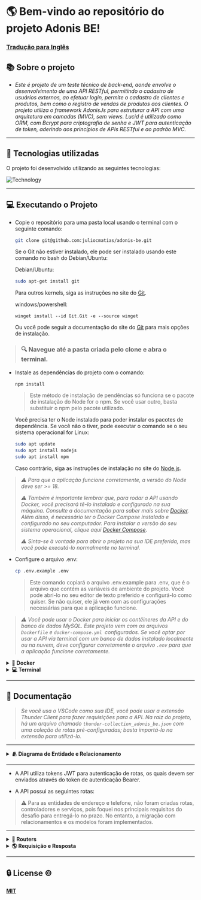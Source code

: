 # 🌎 Bem-vindo ao repositório do projeto Adonis BE!

### [Tradução para Inglês](README.md)

## 📚 Sobre o projeto


- *Este é projeto de um teste técnico de back-end, aonde envolve o desenvolvimento de uma API RESTful, permitindo o cadastro de usuários externos, ao efetuar login, permite o cadastro de clientes e produtos, bem como o registro de vendas de produtos aos clientes. O projeto utiliza o framework AdonisJs para estruturar a API com uma arquitetura em camadas (MVC), sem views. Lucid é utilizado como ORM, com Bcrypt para criptografia de senha e JWT para autenticação de token, aderindo aos princípios de APIs RESTful e ao padrão MVC.*

---

## 🚀 Tecnologias utilizadas

O projeto foi desenvolvido utilizando as seguintes tecnologias:

![Technology](https://skillicons.dev/icons?i=docker,nodejs,mysql,adonis,typescript)

---

## 💻 Executando o Projeto

- Copie o repositório para uma pasta local usando o terminal com o seguinte comando:
    ```bash
    git clone git@github.com:juliocmatias/adonis-be.git
    ```
    Se o Git não estiver instalado, ele pode ser instalado usando este comando no bash do Debian/Ubuntu:

    Debian/Ubuntu:
    ```bash
    sudo apt-get install git
    ```

    Para outros kernels, siga as instruções no site do [Git](https://git-scm.com/download/linux).

    windows/powershell:
    ```shell
    winget install --id Git.Git -e --source winget
    ```

    Ou você pode seguir a documentação do site do [Git](https://git-scm.com/downloads) para mais opções de instalação.

> ### 🔍️ Navegue até a pasta criada pelo clone e abra o terminal.

- Instale as dependências do projeto com o comando:
    ```bash
    npm install
    ```
  > Este método de instalação de pendências só funciona se o pacote de instalação do Node for o npm. Se você usar outro, basta substituir o npm pelo pacote utilizado.

  Você precisa ter o Node instalado para poder instalar os pacotes de dependência.
  Se você não o tiver, pode executar o comando se o seu sistema operacional for Linux:
  ```bash
  sudo apt update
  sudo apt install nodejs
  sudo apt install npm
  ```

  Caso contrário, siga as instruções de instalação no site do [Node.js](https://nodejs.org/en/download).

>*:warning: Para que a aplicação funcione corretamente, a versão do Node deve ser >= 18.*
>
>*:warning: Também é importante lembrar que, para rodar a API usando Docker, você precisará tê-lo instalado e configurado na sua máquina. Consulte a documentação para saber mais sobre [Docker](https://docs.docker.com/get-docker/). Além disso, é necessário ter o Docker Compose instalado e configurado no seu computador. Para instalar a versão do seu sistema operacional, clique aqui [Docker Compose](https://docs.docker.com/compose/install/).*
>
>*:warning: Sinta-se à vontade para abrir o projeto na sua IDE preferida, mas você pode executá-lo normalmente no terminal.*

- Configure o arquivo .env:
  ```bash
  cp .env.example .env
  ```
  > Este comando copiará o arquivo .env.example para .env, que é o arquivo que contém as variáveis de ambiente do projeto. Você pode abri-lo no seu editor de texto preferido e configurá-lo como quiser. Se não quiser, ele já vem com as configurações necessárias para que a aplicação funcione.

>*:warning: Você pode usar o Docker para iniciar os contêineres da API e do banco de dados MySQL. Este projeto vem com os arquivos `Dockerfile` e `docker-compose.yml `configurados. Se você optar por usar a API via terminal com um banco de dados instalado localmente ou na nuvem, deve configurar corretamente o arquivo `.env` para que a aplicação funcione corretamente.*

<details> 
  <summary><strong>🐋 Docker</strong></summary>

>*:warning: Antes de começar, seu docker-compose precisa estar na versão 1.29 ou superior.. [Veja aqui](https://www.digitalocean.com/community/tutorials/how-to-install-and-use-docker-compose-on-ubuntu-20-04-pt) ou na [documentação](https://docs.docker.com/compose/install/) como instalá-lo. No primeiro artigo, você pode substituir onde está `1.26.0` por `1.29.2`.*
>
>*:warning: É importante notar que os contêineres serão executados na porta 3333 para a API e 3306 para o banco de dados MySQL. Portanto, se você estiver usando essas portas, basta alterá-las no arquivo .env.*


- Para que a API comece a funcionar, primeiro você precisa executar o docker-compose:

  ```bash
  docker-compose up -d
  ```

- Ao executar este comando, aguarde até que a API esteja funcional, verificando através do log do contêiner adonis_app com o comando:

  ```bash
  docker logs -f adonis_app
  ```

  >Ao digitar este comando, um log deverá aparecer no terminal com as mesmas informações da imagem abaixo. Mostrando que a API está operacional.

  ![STARTED_API](./public/img/started_api.png)

- Uma vez que a aplicação esteja operacional, as migrations e seeders serão processadas. E a API estará operacional para receber requisições.

  >:warning: Devido ao arquivo `mysql-dev-init.sql` localizado na pasta `dockerConfig`, o docker-compose está configurado para executar as queries desse arquivo, criando um usuário e um banco de dados. Se você desejar alterar o usuário na variável de ambiente e o nome do banco de dados, este arquivo também deve ser editado, e os contêineres devem ser derrubados e reiniciados, sendo reconstruídos.

- Se você precisar resetar o banco de dados da API, execute o comando:

  ```bash
  npm run db:reset
  ```
  >Este comando irá deletar todos os dados do banco de dados e rodar novamente as migrations e seeders.

</details>

<details>
  <summary><strong>💻 Terminal</strong></summary>

*Para rodar a API via terminal, como já mencionado, você precisa colocar as informações necessárias no arquivo .env para que a API se conecte ao banco de dados MySQL. Ao escolher esta opção, você deve fornecer as informações necessárias para que a API seja funcional.*

>*:warning: Antes de executar qualquer comando, é necessário garantir que a conexão com o banco de dados esteja funcionando e que um banco de dados já tenha sido criado. Preste atenção ao nome fornecido na variável de ambiente em .env: `DB_DATABASE`.*

- Execute no terminal:

  ```bash
  npm run dev
  ```
  >Este comando iniciará a API em modo de desenvolvimento, e você poderá acessá-la via `http://localhost:3333`, se essa for a porta configurada. Se quiser alterar a porta, você pode fazê-lo no arquivo .env. Desta forma, a API estará funcional e pronta para receber requisições.


- Para resetar a API, execute o comando:
    ```bash
    npm run db:reset
    ```

- Para parar a API no terminal, pressione Ctrl + C ou no caso do macOS Cmd + C.

  
</details>

---

## 📝 Documentação

>*Se você usa o VSCode como sua IDE, você pode usar a extensão Thunder Client para fazer requisições para a API. Na raiz do projeto, há um arquivo chamado `thunder-collection_adonis_be.json` com uma coleção de rotas pré-configuradas; basta importá-lo na extensão para utilizá-lo.*
---
<details>
  <summary><strong>🫂 Diagrama de Entidade e Relacionamento</strong></summary>


  ---

  ### Diagrama de Entidade e Relacionamento

  ![ERD](./public/img/relationship-diagram.png)

  - O diagrama mostra o relacionamento entre as entidades no banco de dados, onde um usuário pode ter muitos clientes, e um cliente pode ter muitas vendas. O produto também pode ter muitas vendas, e a venda pode ter apenas um cliente e um produto. Utilizei o diagrama para orientar a criação das migrações, baseando-me nas informações fornecidas sobre cada entidade.

</details>

---

- A API utiliza tokens JWT para autenticação de rotas, os quais devem ser enviados através do token de autenticação Bearer.

- A API possui as seguintes rotas:

>:warning: Para as entidades de endereço e telefone, não foram criadas rotas, controladores e serviços, pois foquei nos principais requisitos do desafio para entregá-lo no prazo. No entanto, a migração com relacionamentos e os modelos foram implementados.

---

<details>
  <summary><strong>📖 Routers</strong></summary>

### Rota Usuários

| Método | Endpoint | Descrição | Autenticação |
| ----------- | ------------------------ | ----------------- | -------------------- |
| POST | /user | 	criar um novo usuário | NÃO |
| PUT | /user/:id| atualizar um usuário pelo id | SIM |
| PATCH| /user/:id| atualizar campos específicos de um usuário pelo id | SIM |

---

### Rota Login

| Método | Endpoint | Descrição | Autenticação |
| ----------- | ------------------------ | ----------------- | -------------------- |
| POST | /login | fazer login do usuário | NÃO |

---

### Rota Clientes

| Método | Endpoint | Descrição | Autenticação |
| ----------- | ------------------------ | ----------------- | -------------------- |
| GET | /client | listar todos os clientes | SIM |
| GET | /client/:clientId/sales | listar todas as vendas de um cliente por id e filtrar por data por mês e ano| SIM |
| POST | /client | criar um novo cliente | SIM |
| PUT | /client/:id | atualizar um cliente pelo id | SIM |
| PATCH | /client/:id | atualizar campos específicos de um cliente pelo id | SIM |
| DELETE | /client/:id | excluir um cliente pelo id e automaticamente excluir todas as vendas deste cliente | SIM |

---

### Rota Produtos

| Método | Endpoint | Descrição | Autenticação |
| ----------- | ------------------------ | ----------------- | -------------------- |
| GET | /product | listar todos os produtos | SIM |
| POST | /product | criar um novo produto | SIM |
| PUT | /product/:id | atualizar um produto pelo id | SIM |
| PATCH | /product/:id | atualizar campos específicos de um produto pelo id | SIM |
| DELETE | /product/:id | excluir um produto pelo id (soft delete) | SIM |

---

### Route Sales

| Método | Endpoint | Descrição | Autenticação |
| ----------- | ------------------------ | ----------------- | -------------------- |
| GET | /sale | listar todas as vendas com cliente e produto | SIM |
| POST | /sale | 	criar uma nova venda | SIM |
| DELETE | /sale/:id | excluir uma venda pelo id | SIM |

---

</details>

<details>
  <summary><strong> 🌎 Requisição e Resposta</strong></summary>

  ---

  <details>
    <summary><strong>Users</strong></summary>
  
  ---
  ### Users
  <details>
    <summary><strong>Criar um novo usuário</strong></summary>

  #### Criar um novo usuário

  - **Método**: POST
  - **Endpoint**: /user
  - **Descrição**: Criar um novo usuário
  - **Autenticação**: NÃO

  #### Requisição

  - body:
  ```json
  {
    "email": "johndoe@doe.com",
    "password": "123456"
  }
  ```
  - Validação:
    - email: obrigatório, único, formato de e-mail válido
    - password: obrigatório, min:6

  - Exemplo de requisição:
  - **Método**: POST
  - **URL**:
  ```bash
  http://localhost:3333/user
  ```

  #### Resposta

  - Exemplo de resposta:

  - **Status**: 201
  ```json
  {
    "id": 1,
    "email": "johndoe@doe.com"
  }
  ```

  ---

  - **status**: 400
  ```json
  {
    "message": "Invalid formato for email"
  }
  ```
  ---
  
  - **status**: 409
  ```json
  {
    "message": "Email already exists"
  }
  ```
  ---

  - **status**: 500
  ```json
  {
    "message": "Internal server error"
  }
  ```

  ---
  
  </details>

  <details>
    <summary><strong>Atualizar um usuário por ID</strong></summary>

  #### Atualizar um usuário por ID

  >:warning: Como Adonis usa o mesmo método no controlador para PUT e PATCH, que é update, esta rota aceitará tanto o método PUT para atualizar todas as propriedades quanto o método PATCH para atualizar apenas uma.

  - **Método**: PUT
  - **Endpoint**: /user/:id
  - **Descrição**: Atualizar um usuário por ID
  - **Autenticação**: SIM

  #### Requisição

  - body:
  ```json
  {
    "email": "exemple@exemple.com",
    "password": "123456"
  }
  ```
  - params:
    - id: obrigatório, numero

  - autenticação: Bearer Token
    - token: obrigatório
    - formato: Bearer token
    - Obtenha o token na rota de login

  - Validação:
    - email: obrigatório se não passado a senha, único, formato email valido
    - password: obrigatório se não passado o email, min:6

  - Exemplo de requisição:
  - **Método**: PUT
  - **URL**:
  ```bash
  http://localhost:3333/user/1
  ```

  #### Resposta

  - Exemplo de resposta:

  - **Status**: 200
  ```json
  {
    "id": 1,
    "email": "exemple@exemple.com"
  }
  ```

  ---

  - **status**: 400
  ```json
  {
    "message": "Invalid formato for email"
  }
  ```

  ---

  - **status**: 401
  ```json
  {
    "message": "Token not provided"
  }
  ```

  ---

  - **status**: 409
  ```json
  {
    "message": "Email already exists"
  }
  ```

  ---

  - **status**: 500
  ```json
  {
    "message": "Internal server error"
  }
  ```

  </details>

</details>

---

<details>
  <summary><strong>Login</strong></summary>

  ### Login

  #### fazer login do usuário 

  - **Método**: POST
  - **Endpoint**: /login
  - **Descrição**: fazer login do usuário 
  - **Autenticação**: NÃO

  #### Requisição

  - body:
  ```json
  {
    "email": "user@user.com",
    "password": "123456"
  }
  ```
  - Validação:
    - email: obrigatório, formato email valido
    - password: obrigatório, min:6

  - Exemplo de requisição:
  - **Método**: POST
  - **URL**:
  ```bash
  http://localhost:3333/login
  ```

  #### Resposta

  - Exemplo de resposta:

  - **Status**: 200
  ```json
  {
    "token": "eyJhbGciOiJIUzI1NiIsInR5cCI6IkpXVCJ9.eyJpZCI6MiwiZW1haWwiOiJ1c2VyQHVzZXIuY29tIiwiaWF0IjoxNzIwMTU5MDAxLCJleHAiOjE3MjEwMjMwMDF9.3UQBzWrJXSSaoipfKWBU1f0-hMt_-JDbE8EhIMCfKSE"
  }
  ```
  ---

  - **status**: 400
  ```json
  {
    "message": "Invalid formato for email"
  }
  ```

  ---

  - **status**: 401
  ```json
  {
    "message": "Invalid email or password"
  }
  ```

  ---

  - **status**: 500
  ```json
  {
    "message": "Internal server error"
  }
  ```
</details>

---

<details>
  <summary><strong>Clients</strong></summary>

  ### Clients

  <details>
    <summary><strong>Listar todos os clientes</strong></summary>

  #### Listar todos os clientes

  >:warning: Os clientes serão ordenados por id!

  - **Método**: GET
  - **Endpoint**: /client
  - **Descrição**: Liste todos os clientes ordenados por id asc
  - **Autenticação**: SIM

  #### Requisição

  - autenticação: Bearer Token
    - token: obrigatório
    - formato: Bearer token
    - Obtenha o token na rota de login

  - Exemplo de requisição:
  - **Método**: GET
  - **URL**:
  ```bash
  http://localhost:3333/client
  ```

  #### Resposta

  - Exemplo de resposta:

  - **Status**: 200
  ```json
  [
    {
      "id": 1,
      "name": "John Snow",
      "taxId": "12345678912"
    },
    {
      "id": 2,
      "name": "Daenerys Targaryen",
      "taxId": "98765432112"
    }
  ]
  ```
  ---

  - **status**: 401
  ```json
  {
    "message": "Token not provided"
  }
  ```
  ---

  - **status**: 500
  ```json
  {
    "message": "Internal server error"
  }
  ```
  ---

  </details>

  <details>
    <summary><strong>lista um cliente por id e suas vendas</strong></summary>

  #### lista um cliente por id e suas vendas

  - **Método**: GET
  - **Endpoint**: /client/:clientId/sales
  - **Descrição**: lista um cliente por id e suas vendas e filtre por data por mês e ano
  - **Autenticação**: SIM

  #### Requisição

  - params:
    - id: obrigatório, número

  - autenticação: Bearer Token
    - token: obrigatório
    - formato: Bearer token
    - Obtenha o token na rota de login

  - query params:
    - month: não obrigatório, número, min:1, max:12
    - year: não obrigatório, número, min:1900, max: ano atual
  
  Exemplo de requisição:
  - **Método**: GET
  - **URL**:
  ```bash
  http://localhost:3333/client/1/sales?month=1&year=2021
  ```

  #### Resposta

  >:warning: As vendas serão ordenadas por data, mostrando sempre primeiro a mais recente!

  - Exemplo de resposta:
  <details>
    <summary>200 - Query Params não Informado</summary>

  - **Status**: 200
  - **Query Params**: não Informado
  ```json
  {
    "id": 1,
    "name": "John Snow",
    "taxId": "12345678912",
    "sales": [
      {
        "id": 3,
        "clientId": 1,
        "productId": 1,
        "quantity": 10,
        "price": "10.00",
        "totalPrice": "100.00",
        "date": "2021-02-02T00:00:00.000Z"
      },
      {
        "id": 4,
        "clientId": 1,
        "productId": 2,
        "quantity": 10,
        "price": "20.00",
        "totalPrice": "200.00",
        "date": "2021-02-01T00:00:00.000Z"
      },
      {
        "id": 2,
        "clientId": 1,
        "productId": 2,
        "quantity": 10,
        "price": "20.00",
        "totalPrice": "200.00",
        "date": "2021-01-02T00:00:00.000Z"
      },
      {
        "id": 1,
        "clientId": 1,
        "productId": 1,
        "quantity": 10,
        "price": "10.00",
        "totalPrice": "100.00",
        "date": "2021-01-01T00:00:00.000Z"
      }
    ]
  }
  ```

  ---

  </details>

  <details>
    <summary>200 - Query Params Informado</summary>

  >:warning: A resposta será igual à anterior, mas com as vendas filtradas pelo mês e ano informados nos parâmetros da consulta.
  >
  >:warning: Para filtrar por mês e ano é obrigatório o envio das duas queries; enviar apenas um fará com que o filtro não funcione corretamente.

  - **Status**: 200
  - **Query Params**: Informado
  ```json
  {
    "id": 1,
    "name": "John Snow",
    "taxId": "12345678912",
    "sales": [
      {
        "id": 2,
        "clientId": 1,
        "productId": 2,
        "quantity": 10,
        "price": "20.00",
        "totalPrice": "200.00",
        "date": "2021-01-02T00:00:00.000Z"
      },
      {
        "id": 1,
        "clientId": 1,
        "productId": 1,
        "quantity": 10,
        "price": "10.00",
        "totalPrice": "100.00",
        "date": "2021-01-01T00:00:00.000Z"
      }
    ]
  }
  ```

  </details>

  ---

  - **status**: 400
  ```json
  {
    "message": "Invalid month or year"
  }
  ```

  ---

  - **status**: 401
  ```json
  {
    "message": "Token not provided"
  }
  ```

  ---

  - **status**: 404
  ```json
  {
    "message": "Client not found"
  }
  ```
  ---

  - **status**: 500
  ```json
  {
    "message": "Internal server error"
  }
  ```

</details>

<details>
  <summary><strong>cria um novo cliente<strong></summary>

  #### Cria um novo cliente

  - **Método**: POST
  - **Endpoint**: /client
  - **Descrição**: Cria um novo cliente
  - **Autenticação**: SIM

  #### Requisição

  - body exemplo:
  ```json
  {
    "name": "John Snow",
    "taxId": "12345678912"
  }
  ```

  - autenticação: Bearer Token
    - token: obrigatório
    - formato: Bearer token
    - Obtenha o token na rota de login
  
  - Validação:
    - name: obrigatório, min:3
    - taxId: obrigatório, único, exact:11
  
  Exemplo de requisição:
  - **Método**: POST
  - **URL**:
  ```bash
  http://localhost:3333/client
  ```

  #### Resposta

  - Exemplo de resposta:

  - **Status**: 201
  ```json
  {
    "id": 1
  }
  ```

  ---

  - **status**: 400
  ```json
  {
    "message": "Name and taxId are obrigatório"
  }
  ```

  ---

  - **status**: 409
  ```json
  {
    "message": "Client already exists"
  }
  ```

  ---

  - **status**: 500
  ```json
  {
    "message": "Internal server error"
  }
  ```

</details>

<details>
  <summary><strong>Atualiza cliente por id<strong></summary>

  #### Atualiza cliente por id

  >:warning: Como Adonis usa o mesmo método no controlador para PUT e PATCH, que é update, esta rota aceitará tanto o método PUT para atualizar todas as propriedades quanto o método PATCH para atualizar apenas uma.

  - **Método**: PUT
  - **Endpoint**: /client/:id
  - **Descrição**: Atualiza cliente por id
  - **Autenticação**: SIM

  #### Requisição

  - body exemplo:
  ```json
  {
    "name": "John Snow",
    "taxId": "12345678912"
  }
  ```
  - params:
    - id: obrigatório, número

  - autenticação: Bearer Token
    - token: obrigatório
    - formato: Bearer token
    - Obtenha o token na rota de login

  - Validação:
    - name: não obrigatório, min:3
    - taxId: não obrigatório, único, exact:11

  Exemplo de requisição:
  - **Método**: PUT
  - **URL**:
  ```bash
  http://localhost:3333/client/1
  ```

  #### Resposta

  - Exemplo de resposta:

  - **Status**: 200
  ```json
  {
    "message": "Client updated"
  }
  ```

  ---

  - **status**: 400
  ```json
  {
    "message": "Name must be at least 3 characters"
  }
  ```

  ---

  - **status**: 401
  ```json
  {
    "message": "Token not provided"
  }
  ```

  ---

  - **status**: 404
  ```json
  {
    "message": "Client not found"
  }
  ```

  ---

  - **status**: 409
  ```json
  {
    "message": "Client already exists"
  }
  ```

  ---

  - **status**: 500
  ```json
  {
    "message": "Internal server error"
  }
  ```
</details>

<details>
  <summary><strong>Deleta cliente por id<strong></summary>

  #### Deleta cliente por id

  >:warning: Quando um cliente é excluído, todas as vendas associadas a esse cliente também serão excluídas devido às configurações de chave estrangeira na migration de sales.

  - **Método**: DELETE
  - **Endpoint**: /client/:id
  - **Descrição**: Deleta cliente por id e excluir automaticamente todas as vendas deste cliente
  - **Autenticação**: SIM

  #### Requisição

  - params:
    - id: obrigatório, número

  - autenticação: Bearer Token
    - token: obrigatório
    - formato: Bearer token
    - Obtenha o token na rota de login
  
  Exemplo de requisição:

  - **Método**: DELETE
  - **URL**:
  ```bash
  http://localhost:3333/client/1
  ```

  #### Resposta

  - Exemplo de resposta:

  - **Status**: 200
  ```json
  {
    "message": "Client deleted"
  }
  ```

  ---

  - **status**: 401
  ```json
  {
    "message": "Token not provided"
  }
  ```

  ---

  - **status**: 404
  ```json
  {
    "message": "Client not found"
  }
  ```

  ---

  - **status**: 500
  ```json
  {
    "message": "Internal server error"
  }
  ```

</details>

</details>

---

<details>
  <summary><strong>Products</strong></summary>

  ### Products

  <details>
    <summary><strong>Lista todos produtos</strong></summary>

  #### Lista todos produtos

  >:warning: Produtos ordenados em ordem alfabética!

  - **Método**: GET
  - **Endpoint**: /product
  - **Descrição**: Lista todos produtos ordenando por id asc
  - **Autenticação**: SIM

  #### Requisição

  - autenticação: Bearer Token
    - token: obrigatório
    - formato: Bearer token
    - Obtenha o token na rota de login

  - query params:
    - all: não obrigatório, boolean, exemplo: all=true
    - deleted: não obrigatório, boolean, exemplo: deleted=true
  
  >:warning: Ao passar a query all=true, serão mostrados todos os produtos, sejam eles excluídos (soft delete) ou não. Se você quiser apenas os deletados, passe a query deleted=true. Se quiser apenas os disponíveis, não passe nenhuma query. Se ambos forem enviados, todos os produtos, excluídos ou não, serão mostrados. Se um valor diferente de true for passado na query all, apenas os produtos disponíveis serão mostrados. Se o valor da query deleted não for igual a true, os produtos deletados não serão mostrados.

  - Exemplo de requisição:
  - **Método**: GET
  - **URL**:
  ```bash
  http://localhost:3333/product?all=true
  ```

  #### Resposta

  - Exemplo de resposta:

  <details>
    <summary>200 - Query Params não Informado - Produtos não deletados</summary>

  - **Status**: 200
  - **Query Params**: não Informado
  ```json
  [
    {
      "id": 1,
      "name": "Product 1",
      "quantity": 100,
      "price": "10.00",
      "deleted": 0
    },
    {
      "id": 2,
      "name": "Product 2",
      "quantity": 200,
      "price": "20.00",
      "deleted": 0
    }
  ]
  ```
  ---

  </details>

  <details>
    <summary>200 - Query Params Informados - Produtos deletados</summary>

  - **Status**: 200
  - **Query Params**: somente deleted=true
  ```json
  [
    {
      "id": 3,
      "name": "Iron Throne",
      "quantity": 100,
      "price": "3000.00",
      "deleted": 1
    },
    {
      "id": 4,
      "name": "Longclaw",
      "quantity": 100,
      "price": "3000.00",
      "deleted": 1
    }
  ]
  ```
  ---

  </details>

  <details>
    <summary>200 - Query Params Informado - Todos Produtos</summary>

  - **Status**: 200
  - **Query Params**: all=true
  ```json
  [
    {
      "id": 3,
      "name": "Iron Throne",
      "quantity": 100,
      "price": "3000.00",
      "deleted": 1
    },
    {
      "id": 4,
      "name": "Longclaw",
      "quantity": 100,
      "price": "3000.00",
      "deleted": 1
    },
    {
      "id": 1,
      "name": "Product 1",
      "quantity": 100,
      "price": "10.00",
      "deleted": 0
    },
    {
      "id": 2,
      "name": "Product 2",
      "quantity": 200,
      "price": "20.00",
      "deleted": 0
    }
  ]
  ```

  </details>

  ---

  - **status**: 401
  ```json
  {
    "message": "Token not provided"
  }
  ```
  ---

  - **status**: 500
  ```json
  {
    "message": "Internal server error"
  }
  ```
  ---

  </details>

  <details>
    <summary><strong>Pega produtos por id</strong></summary>

  #### Pega produtos por id

  - **Método**: GET
  - **Endpoint**: /product/:id
  - **Descrição**: Pega produtos por id
  - **Autenticação**: SIM

  #### Requisição

  - params:
    - id: obrigatório, número

  - autenticação: Bearer Token
    - token: obrigatório
    - formato: Bearer token
    - Obtenha o token na rota de login

  Exemplo de requisição:

  - **Método**: GET
  - **URL**:
  ```bash
  http://localhost:3333/product/1
  ```

  #### Resposta

  - Exemplo de resposta:

  - **Status**: 200
  ```json
  {
    "id": 1,
    "name": "Product 1",
    "quantity": 100,
    "price": "10.00",
    "deleted": 0
  }
  ```

  ---

  - **status**: 401
  ```json
  {
    "message": "Token not provided"
  }
  ```

  ---

  - **status**: 404
  ```json
  {
    "message": "Product not found"
  }
  ```

  ---

  - **status**: 500
  ```json
  {
    "message": "Internal server error"
  }
  ```

  ---

  </details>

  <details>
    <summary><strong>Cria um novo produto</strong></summary>

  #### Cria um novo produto

  - **Método**: POST
  - **Endpoint**: /product
  - **Descrição**: Cria um novo produto
  - **Autenticação**: SIM

  #### Requisição

  - body exemplo:
  ```json
  {
    "name": "Product 1",
    "quantity": 100,
    "price": "10.00"
  }
  ```

  - autenticação: Bearer Token
    - token: obrigatório
    - formato: Bearer token
    - Obtenha o token na rota de login
  
  - Validação:
    - name: obrigatório, min:3
    - quantity: obrigatório, número
    - price: obrigatório, número

  Exemplo de requisição:
  - **Método**: POST
  - **URL**:
  ```bash
  http://localhost:3333/product
  ```

  #### Resposta

  - Exemplo de resposta:

  - **Status**: 201
  ```json
  {
    "id": 1
  }
  ```

  ---

  - **status**: 400
  ```json
  {
    "message": "Missing required fields"
  }
  ```

  ---

  - **status**: 401
  ```json
  {
    "message": "Token not provided"
  }
  ```

  ---

  - **status**: 500
  ```json
  {
    "message": "Internal server error"
  }
  ```

  ---

  </details>

  <details>
    <summary><strong>Atualiza produto por id</strong></summary>

  #### Atualiza produto por id

  >:warning: Como Adonis usa o mesmo método no controlador para PUT e PATCH, que é update, esta rota aceitará tanto o método PUT para atualizar todas as propriedades quanto o método PATCH para atualizar apenas uma.

  - **Método**: PUT
  - **Endpoint**: /product/:id
  - **Descrição**: Atualiza produto por id
  - **Autenticação**: SIM

  #### Requisição

  - body exemplo:
  ```json
  {
    "name": "Product 1",
    "quantity": 100,
    "price": "10.00"
  }
  ```

  - params:
    - id: obrigatório, número

  - autenticação: Bearer Token
    - token: obrigatório
    - formato: Bearer token
    - Obtenha o token na rota de login

  - Validação:
    - name: não obrigatório, min:3
    - quantity: não obrigatório, número
    - price: não obrigatório, número

  Exemplo de requisição:

  - **Método**: PUT
  - **URL**:
  ```bash
  http://localhost:3333/product/1
  ```

  #### Resposta

  - Exemplo de resposta:

  - **Status**: 200
  ```json
  {
    "message": "Product updated"
  }
  ```

  ---

  - **status**: 401
  ```json
  {
    "message": "Token not provided"
  }
  ```

  ---

  - **status**: 404
  ```json
  {
    "message": "Product not found"
  }
  ```

  ---

  - **status**: 500
  ```json
  {
    "message": "Internal server error"
  }
  ```

  ---

  </details>

  <details>
    <summary><strong>Deleta produto por id</strong></summary>

  #### Deleta produto por id

  >:warning: A Soft delete foi implementada para que, quando um produto for excluído, ele não seja realmente removido do banco de dados. Seu registro é retido, com a coluna deleted definida como 1 quando deleted e como 0 (default) quando disponível.

  - **Método**: DELETE
  - **Endpoint**: /product/:id
  - **Descrição**: Deleta produto por id (soft delete)
  - **Autenticação**: SIM

  #### Requisição

  - params:
    - id: obrigatório, número

  - autenticação: Bearer Token
    - token: obrigatório
    - formato: Bearer token
    - Obtenha o token na rota de login

  Exemplo de requisição:

  - **Método**: DELETE
  - **URL**:
  ```bash
  http://localhost:3333/product/1
  ```

  #### Resposta

  - Exemplo de resposta:

  - **Status**: 200
  ```json
  {
    "message": "Product deleted"
  }
  ```

  ---

  - **status**: 401
  ```json
  {
    "message": "Token not provided"
  }
  ```

  ---

  - **status**: 404
  ```json
  {
    "message": "Product not found"
  }
  ```

  ---

  - **status**: 500
  ```json
  {
    "message": "Internal server error"
  }
  ```

  </details>

</details>

---

<details>
  <summary><strong>Sales</strong></summary>

  ### Sales

  <details>
    <summary><strong>Lista todas as vendas</strong></summary>

  #### Lista todas as vendas

  >:warning: As vendas serão ordenadas por id asc!

  - **Método**: GET
  - **Endpoint**: /sale
  - **Descrição**: Lista todas as vendas com cliente e produto
  - **Autenticação**: SIM

  #### Requisição

  - autenticação: Bearer Token
    - token: obrigatório
    - formato: Bearer token
    - Obtenha o token na rota de login
  
  Exemplo de requisição:

  - **Método**: GET
  - **URL**:
  ```bash
  http://localhost:3333/sale
  ```

  #### Resposta

  - Exemplo de resposta:

  <details>
    <summary>200 - Sales</summary>

  - **Status**: 200
  ```json
  [
    {
      "id": 1,
      "clientId": 1,
      "productId": 1,
      "quantity": 10,
      "price": "10.00",
      "totalPrice": "100.00",
      "date": "2021-01-01T00:00:00.000Z",
      "client": {
        "id": 1,
        "name": "John Snow",
        "taxId": "12345678912"
      },
      "product": {
        "id": 1,
        "name": "Product 1",
        "quantity": 100,
        "price": "10.00",
        "deleted": 0
      }
    },
    {
      "id": 8,
      "clientId": 2,
      "productId": 1,
      "quantity": 20,
      "price": "10.00",
      "totalPrice": "200.00",
      "date": "2021-02-01T00:00:00.000Z",
      "client": {
        "id": 2,
        "name": "Daenerys Targaryen",
        "taxId": "98765432112"
      },
      "product": {
        "id": 1,
        "name": "Product 1",
        "quantity": 100,
        "price": "10.00",
        "deleted": 0
      }
    }
  ]
  ```
  </details>

  ---

  - **status**: 401
  ```json
  {
    "message": "Token not provided"
  }
  ```

  ---

  - **status**: 500
  ```json
  {
    "message": "Internal server error"
  }
  ```

  ---
  
  </details>

  <details>
    <summary><strong>Cria uma nova venda</strong></summary>

  #### Cria uma nova venda

  - **Método**: POST
  - **Endpoint**: /sale
  - **Descrição**: Cria uma nova venda
  - **Autenticação**: SIM

  #### Requisição

  - body exemplo:
  ```json
  {
    "clientId": 1,
    "productId": 1,
    "quantity": 10,
    "date": "2024-03-01"
  }
  ```

  - autenticação: Bearer Token
    - token: obrigatório
    - formato: Bearer token
    - Obtenha o token na rota de login

  - Validação:
    - clientId: obrigatório, número
    - productId: obrigatório, número
    - quantity: obrigatório, número
    - date: não obrigatório, data valida

  >:warning: O campo data não é obrigatório e caso não seja informado será utilizada a data atual. Se fornecido, deve estar no formato dateTime (2024-03-01T00:00:00) ou em um formato de data válido (2024-03-01).
  >
  >:warning: Ao criar uma venda será verificado se o produto está disponível (não excluído) e se há quantidade suficiente para concretizar a venda. Nesse caso, a quantidade será decrementada no banco de dados.
  >
  >:warning: Se a quantidade for totalmente igual a zero após a venda, o produto será excluído automaticamente do banco de dados(Soft delete).
  >
  >:warning: O preço será obtido diretamente do modelo do Produto, sem a necessidade de passá-lo como parâmetro. Assim, o preço total também será calculado automaticamente, dispensando sua passagem como parâmetro.

  Exemplo de requisição:

  - **Método**: POST
  - **URL**:
  ```bash
  http://localhost:3333/sale
  ```

  #### Resposta

  - Exemplo de resposta:

  - **Status**: 201
  ```json
  {
    "clientId": 1,
    "productId": 1,
    "quantity": 2,
    "price": "10.00",
    "totalPrice": 20,
    "date": "2024-03-01T00:00:00.000+00:00",
    "id": 10
  }
  ```

  ---

  - **status**: 400
  ```json
  {
    "message": "Client, product, and quantity are obrigatório"
  }
  ```

  ---

  - **status**: 401
  ```json
  {
    "message": "Token not provided"
  }
  ```

  ---

  - **status**: 404
  ```json
  {
    "message": "Client or product not found"
  }
  ```

  ---

  - **status**: 500
  ```json
  {
    "message": "Internal server error"
  }
  ```

  ---

  </details>

  <details>
    <summary><strong>Deleta uma venda por id</strong></summary>

  #### Deleta uma venda por id

  - **Método**: DELETE
  - **Endpoint**: /sale/:id
  - **Descrição**: Deleta uma venda por id
  - **Autenticação**: SIM

  #### Requisição

  - params:
    - id: obrigatório, número

  - autenticação: Bearer Token
    - token: obrigatório
    - formato: Bearer token
    - Obtenha o token na rota de login

  >:warning: Ao excluir uma venda, a quantidade do produto será incrementada no banco de dados, restaurando o valor que foi decrementado quando a venda foi realizada. Se o produto foi excluído por falta de estoque, ele ficará disponível novamente.

  Exemplo de requisição:

  - **Método**: DELETE
  - **URL**:
  ```bash
  http://localhost:3333/sale/1
  ```

  #### Resposta

  - Exemplo de resposta:

  - **Status**: 200
  ```json
  {
    "message": "Sale deleted"
  }
  ```

  ---

  - **status**: 401
  ```json
  {
    "message": "Token not provided"
  }
  ```

  ---

  - **status**: 404
  ```json
  {
    "message": "Sale not found"
  }
  ```

  ---

  - **status**: 500
  ```json
  {
    "message": "Internal server error"
  }
  ```

  </details>

</details>

</details>

---

## 🔒️ License ©️

[MIT](https://choosealicense.com/licenses/mit/)
